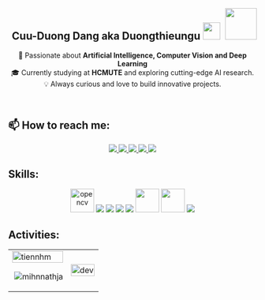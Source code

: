 <!-- <img align="left" width="400" src="https://github.githubassets.com/images/modules/profile/profile-first-repo.svg" /> -->
<img align="right" width="64" src="https://github.com/DangCuuDuong.png" />
<!-- <img align="right" width="64" src="https://img.icons8.com/color/48/vietnam-circular.png" /> -->

<h2 align="center">Cuu-Duong Dang aka Duongthieungu <img src="https://media.giphy.com/media/hvRJCLFzcasrR4ia7z/giphy.gif" width="35"></h2>
<p align="center">  
</p>
<p align="center">
  🚀 Passionate about <b>Artificial Intelligence, Computer Vision and Deep Learning</b><br>
  🎓 Currently studying at <b>HCMUTE</b> and exploring cutting-edge AI research.<br>
  💡 Always curious and love to build innovative projects.
</p>


<br />

## 📫 How to reach me:

<p align="center">
 
  <a href="https://www.facebook.com/dangcuuduong" alt="Facebook">
    <img src="https://img.icons8.com/fluent/48/000000/facebook-new.png" target="_blank" />
  </a> 
  <a href="https://github.com/DangCuuDuong" alt="Github">
    <img src="https://img.icons8.com/fluent/48/000000/github.png"/>
  </a> 
  <a href="https://www.youtube.com/@angduong1030" alt="Youtube channel" target="_blank" >
    <img src="https://img.icons8.com/fluent/48/000000/youtube-play.png"/>
  </a>
  <a href="https://www.kaggle.com/dangduong2004" alt="Kaggle" target="_blank" >
    <img src="https://img.icons8.com/windows/48/000000/kaggle.png"/>
  </a>
  <a href="mailto:duongdangnt@gmail.com" alt="Email">
    <img src="https://img.icons8.com/fluent/48/000000/mailing.png"/>
  </a>
</p>

## Skills:
<p align="center">
  <img src="https://www.vectorlogo.zone/logos/opencv/opencv-icon.svg" alt="opencv" width="48" height="48"/> 
  <img src="https://img.icons8.com/color/48/000000/mysql-logo.png"/>
  <img src="https://img.icons8.com/color/48/000000/github-2.png"/>
  <img src="https://img.icons8.com/color/48/000000/visual-studio-code-2019.png"/>
  <img src="https://img.icons8.com/color/48/000000/python.png"/>
  <img src="https://www.vectorlogo.zone/logos/tensorflow/tensorflow-icon.svg" width="48"/>
  <img src="https://www.vectorlogo.zone/logos/pytorch/pytorch-icon.svg" width="48"/>
  <img src="https://img.icons8.com/color/48/000000/pandas.png"/>
</p>

</p>

## Activities:

<table style="width:100%;">
  <tr>
    <td>
      <img src="https://github-readme-stats.vercel.app/api/top-langs/?username=DangCuuDuong&bg_color=FFFFFF00&text_color=179fa3&layout=compact&hide=CSS&langs_count=10&custom_title=Top%20ngôn%20ngữ%20được%20dùng" alt="tiennhm" width="100%"/>
     <p>&nbsp;<img align="center" src="https://github-readme-stats.vercel.app/api?username=DangCuuDuong&show_icons=true&locale=en" alt="mihnnathja" /></p>
    </td>
    <td>
      <p align="center"> 
        <img src="https://cdn.dribbble.com/users/1059583/screenshots/4171367/coding-freak.gif" alt="dev" width="100%"/>
      </p>
    </td>
  </tr>
</table>

